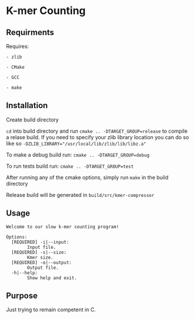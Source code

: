 # K-mer Counting

## Requirments

Requires:

    - zlib

    - CMake

    - GCC

    - make

## Installation

Create build directory

`cd` into build directory and run `cmake .. -DTARGET_GROUP=release` to compile a relase build. If you need to specify your zlib library location you can do so like so `-DZLIB_LIBRARY="/usr/local/lib/zlib/lib/libz.a"`

To make a debug build run: `cmake .. -DTARGET_GROUP=debug`


To run tests build run: `cmake .. -DTARGET_GROUP=test`

After running any of the cmake options, simply run `make` in the build directory


Release build will be generated in `build/src/kmer-compressor`



## Usage


```
Welcome to our slow k-mer counting program!

Options:
  [REQUIRED] -i|--input:
        Input file.
  [REQUIRED] -s|--size:
        Kmer size.
  [REQUIRED] -o|--output:
        Output file.
  -h|--help:
        Show help and exit.

```


## Purpose

Just trying to remain competent in C.
